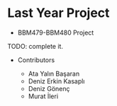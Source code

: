 # Last Year Project 

- BBM479-BBM480 Project

TODO: complete it.

- Contributors

    * Ata Yalın Başaran
    * Deniz Erkin Kasaplı
    * Deniz Gönenç
    * Murat İleri
